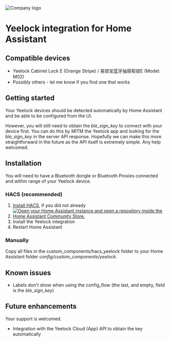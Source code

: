 ![Company logo](https://www.yeeloc.com/wp-content/themes/yisuobao/assets/image/banner.svg)

# Yeelock integration for Home Assistant
## Compatible devices

* Yeelock Cabinet Lock E (Orange Stripe) / 易锁宝蓝牙抽屉柜锁E (Model: M02)
* Possibly others - let me know if you find one that works

## Getting started
Your Yeelock devices should be detected automatically by Home Assistant and be able to be configured from the UI.

However, you will still need to obtain the *ble_sign_key* to connect with your device first. You can do this by MITM the Yeelock app and looking for the *ble_sign_key* in the server API response. Hopefully we can make this more straightforward in the future as the API itself is extremely simple. Any help welcomed.

## Installation
You will need to have a Bluetooth dongle or Bluetooth Proxies connected and within range of your Yeelock device.

### HACS (recommended)
1. [Install HACS](https://hacs.xyz/docs/setup/download), if you did not already
2. [![Open your Home Assistant instance and open a repository inside the Home Assistant Community Store.](https://my.home-assistant.io/badges/hacs_repository.svg)](https://my.home-assistant.io/redirect/hacs_repository/?owner=codyc1515&repository=hacs_yeelock&category=integration)
3. Install the Yeelock integration
4. Restart Home Assistant

### Manually
Copy all files in the custom_components/hacs_yeelock folder to your Home Assistant folder *config/custom_components/yeelock*.

## Known issues

* Labels don't show when using the config_flow (the last, and empty, field is the *ble_sign_key*)

## Future enhancements
Your support is welcomed.

* Integration with the Yeelock Cloud (App) API to obtain the key automatically
